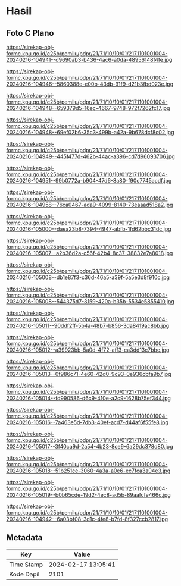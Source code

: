 # Hasil

## Foto C Plano

https://sirekap-obj-formc.kpu.go.id/c25b/pemilu/pdpr/21/71/10/10/01/2171101001004-20240216-104941--d9690ab3-b436-4ac6-a0da-48956148f4fe.jpg

https://sirekap-obj-formc.kpu.go.id/c25b/pemilu/pdpr/21/71/10/10/01/2171101001004-20240216-104946--5860388e-e00b-43db-91f9-d21b3fbd023e.jpg

https://sirekap-obj-formc.kpu.go.id/c25b/pemilu/pdpr/21/71/10/10/01/2171101001004-20240216-104948--659379d5-16ec-4667-9748-972f7262fc17.jpg

https://sirekap-obj-formc.kpu.go.id/c25b/pemilu/pdpr/21/71/10/10/01/2171101001004-20240216-104948--69ef02b6-35c3-499b-a42a-9b678dcf8c02.jpg

https://sirekap-obj-formc.kpu.go.id/c25b/pemilu/pdpr/21/71/10/10/01/2171101001004-20240216-104949--445f477d-462b-44ac-a396-cd7d96093706.jpg

https://sirekap-obj-formc.kpu.go.id/c25b/pemilu/pdpr/21/71/10/10/01/2171101001004-20240216-104951--99b0772a-b904-47d6-8a80-f90c7745acdf.jpg

https://sirekap-obj-formc.kpu.go.id/c25b/pemilu/pdpr/21/71/10/10/01/2171101001004-20240216-104958--76ca0467-ada9-4099-8140-73eaaad518a2.jpg

https://sirekap-obj-formc.kpu.go.id/c25b/pemilu/pdpr/21/71/10/10/01/2171101001004-20240216-105000--daea23b8-7394-4947-abfb-1fd62bbc31dc.jpg

https://sirekap-obj-formc.kpu.go.id/c25b/pemilu/pdpr/21/71/10/10/01/2171101001004-20240216-105007--a2b36d2a-c56f-42b4-8c37-38832e7a8018.jpg

https://sirekap-obj-formc.kpu.go.id/c25b/pemilu/pdpr/21/71/10/10/01/2171101001004-20240216-105008--db1e87f3-c36d-46a5-a39f-5a5e3d8f910c.jpg

https://sirekap-obj-formc.kpu.go.id/c25b/pemilu/pdpr/21/71/10/10/01/2171101001004-20240216-105008--544375d7-3159-420a-b35b-5534e5855410.jpg

https://sirekap-obj-formc.kpu.go.id/c25b/pemilu/pdpr/21/71/10/10/01/2171101001004-20240216-105011--90ddf2ff-5b4a-48b7-b856-3da8419ac8bb.jpg

https://sirekap-obj-formc.kpu.go.id/c25b/pemilu/pdpr/21/71/10/10/01/2171101001004-20240216-105012--a39923bb-5a0d-4f72-aff3-ca3dd13c7bbe.jpg

https://sirekap-obj-formc.kpu.go.id/c25b/pemilu/pdpr/21/71/10/10/01/2171101001004-20240216-105013--0f986c71-4e60-42d0-9c93-0e936cbfa9b7.jpg

https://sirekap-obj-formc.kpu.go.id/c25b/pemilu/pdpr/21/71/10/10/01/2171101001004-20240216-105014--fd990586-d6c9-410e-a2c9-1628b75ef344.jpg

https://sirekap-obj-formc.kpu.go.id/c25b/pemilu/pdpr/21/71/10/10/01/2171101001004-20240216-105016--7a463e5d-7db3-40ef-acd7-d44af6f55fe8.jpg

https://sirekap-obj-formc.kpu.go.id/c25b/pemilu/pdpr/21/71/10/10/01/2171101001004-20240216-105017--3f40ca9d-2a54-4b23-8ce9-6a29dc378d80.jpg

https://sirekap-obj-formc.kpu.go.id/c25b/pemilu/pdpr/21/71/10/10/01/2171101001004-20240216-105018--51b251ce-3060-4a3a-a0e6-ec7fca3a04e3.jpg

https://sirekap-obj-formc.kpu.go.id/c25b/pemilu/pdpr/21/71/10/10/01/2171101001004-20240216-105019--b0b65cde-19d2-4ec8-ad5b-89aafcfe466c.jpg

https://sirekap-obj-formc.kpu.go.id/c25b/pemilu/pdpr/21/71/10/10/01/2171101001004-20240216-104942--6a03bf08-3d1c-4fe8-b7fd-8f327ccb2817.jpg


## Metadata

| Key        | Value               |
| ---------- | ------------------- |
| Time Stamp | 2024-02-17 13:05:41 |
| Kode Dapil | 2101                |



